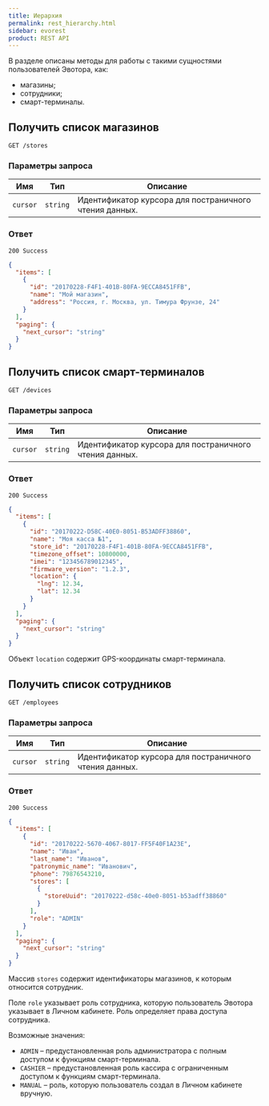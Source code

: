 ```yaml
---
title: Иерархия
permalink: rest_hierarchy.html
sidebar: evorest
product: REST API
---
```


В разделе описаны методы для работы с такими сущностями пользователей Эвотора, как:

* магазины;
* сотрудники;
* смарт-терминалы.

## Получить список магазинов

    GET /stores

### Параметры запроса

Имя  | Тип  | Описание
-----|------|--------------
`cursor`| `string` | Идентификатор курсора для постраничного чтения данных.

### Ответ

```
200 Success
```

```json
{
  "items": [
    {
      "id": "20170228-F4F1-401B-80FA-9ECCA8451FFB",
      "name": "Мой магазин",
      "address": "Россия, г. Москва, ул. Тимура Фрунзе, 24"
    }
  ],
  "paging": {
    "next_cursor": "string"
  }
}
```

## Получить список смарт-терминалов

    GET /devices

### Параметры запроса

Имя  | Тип  | Описание
-----|------|--------------
`cursor`| `string` | Идентификатор курсора для постраничного чтения данных.

### Ответ

```
200 Success
```

```json
{
  "items": [
    {
      "id": "20170222-D58C-40E0-8051-B53ADFF38860",
      "name": "Моя касса №1",
      "store_id": "20170228-F4F1-401B-80FA-9ECCA8451FFB",
      "timezone_offset": 10800000,
      "imei": "123456789012345",
      "firmware_version": "1.2.3",
      "location": {
        "lng": 12.34,
        "lat": 12.34
      }
    }
  ],
  "paging": {
    "next_cursor": "string"
  }
}
```

Объект `location` содержит GPS-координаты смарт-терминала.

## Получить список сотрудников

    GET /employees

### Параметры запроса

Имя  | Тип  | Описание
-----|------|--------------
`cursor`| `string` | Идентификатор курсора для постраничного чтения данных.

### Ответ

```
200 Success
```

```json
{
  "items": [
    {
      "id": "20170222-5670-4067-8017-FF5F40F1A23E",
      "name": "Иван",
      "last_name": "Иванов",
      "patronymic_name": "Иванович",
      "phone": 79876543210,
      "stores": [
        {
          "storeUuid": "20170222-d58c-40e0-8051-b53adff38860"
        }
      ],
      "role": "ADMIN"
    }
  ],
  "paging": {
    "next_cursor": "string"
  }
}
```

Массив `stores` содержит идентификаторы магазинов, к которым относится сотрудник.

Поле `role` указывает роль сотрудника, которую пользователь Эвотора указывает в Личном кабинете.
Роль определяет права доступа сотрудника.

Возможные значения:

* `ADMIN` – предустановленная роль администратора с полным доступом к функциям смарт-терминала.
* `CASHIER` – предустановленная роль кассира с ограниченным доступом к функциям смарт-терминала.
* `MANUAL` – роль, которую пользователь создал в Личном кабинете вручную.
